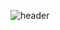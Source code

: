![header](https://capsule-render.vercel.app/api?type=waving&color=0:f867ff,100:9001ff&height=160&text=Soyun&fontAlignY=30)
